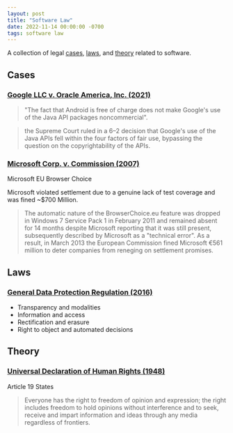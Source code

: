```yaml
---
layout: post
title: "Software Law"
date: 2022-11-14 00:00:00 -0700
tags: software law
---
```


A collection of legal [cases](#cases), [laws](#laws), and [theory](#theory) related to software.

## Cases

### [Google LLC v. Oracle America, Inc. (2021)](https://en.wikipedia.org/wiki/Google_LLC_v._Oracle_America,_Inc.)

> "The fact that Android is free of charge does not make Google's use of the Java API packages noncommercial".

> the Supreme Court ruled in a 6–2 decision that Google's use of the Java APIs fell within the four factors of fair use, bypassing the question on the copyrightability of the APIs.

### [Microsoft Corp. v. Commission (2007)](https://en.wikipedia.org/wiki/Microsoft_Corp._v._Commission)

Microsoft EU Browser Choice

Microsoft violated settlement due to a genuine lack of test coverage and was fined ~$700 Million.

> The automatic nature of the BrowserChoice.eu feature was dropped in Windows 7 Service Pack 1 in February 2011 and remained absent for 14 months despite Microsoft reporting that it was still present, subsequently described by Microsoft as a "technical error". As a result, in March 2013 the European Commission fined Microsoft €561 million to deter companies from reneging on settlement promises.

## Laws

### [General Data Protection Regulation (2016)](https://en.wikipedia.org/wiki/General_Data_Protection_Regulation)

- Transparency and modalities
- Information and access
- Rectification and erasure
- Right to object and automated decisions

## Theory

### [Universal Declaration of Human Rights (1948)](https://en.wikipedia.org/wiki/Universal_Declaration_of_Human_Rights)

Article 19 States

> Everyone has the right to freedom of opinion and expression; the right includes freedom to hold opinions without interference and to seek, receive and impart information and ideas through any media regardless of frontiers.